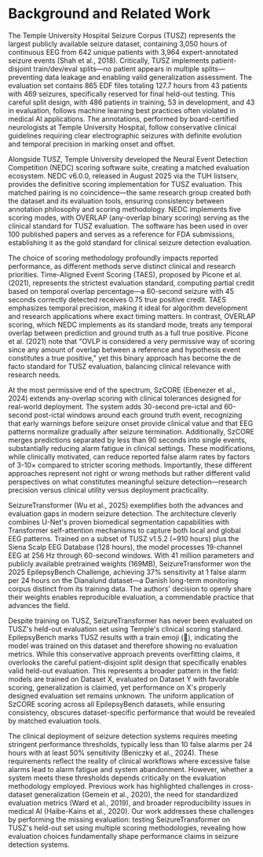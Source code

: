 # Background and Related Work

The Temple University Hospital Seizure Corpus (TUSZ) represents the largest publicly available seizure dataset, containing 3,050 hours of continuous EEG from 642 unique patients with 3,964 expert-annotated seizure events (Shah et al., 2018). Critically, TUSZ implements patient-disjoint train/dev/eval splits—no patient appears in multiple splits—preventing data leakage and enabling valid generalization assessment. The evaluation set contains 865 EDF files totaling 127.7 hours from 43 patients with 469 seizures, specifically reserved for final held-out testing. This careful split design, with 486 patients in training, 53 in development, and 43 in evaluation, follows machine learning best practices often violated in medical AI applications. The annotations, performed by board-certified neurologists at Temple University Hospital, follow conservative clinical guidelines requiring clear electrographic seizures with definite evolution and temporal precision in marking onset and offset.

Alongside TUSZ, Temple University developed the Neural Event Detection Competition (NEDC) scoring software suite, creating a matched evaluation ecosystem. NEDC v6.0.0, released in August 2025 via the TUH listserv, provides the definitive scoring implementation for TUSZ evaluation. This matched pairing is no coincidence—the same research group created both the dataset and its evaluation tools, ensuring consistency between annotation philosophy and scoring methodology. NEDC implements five scoring modes, with OVERLAP (any-overlap binary scoring) serving as the clinical standard for TUSZ evaluation. The software has been used in over 100 published papers and serves as a reference for FDA submissions, establishing it as the gold standard for clinical seizure detection evaluation.

The choice of scoring methodology profoundly impacts reported performance, as different methods serve distinct clinical and research priorities. Time-Aligned Event Scoring (TAES), proposed by Picone et al. (2021), represents the strictest evaluation standard, computing partial credit based on temporal overlap percentage—a 60-second seizure with 45 seconds correctly detected receives 0.75 true positive credit. TAES emphasizes temporal precision, making it ideal for algorithm development and research applications where exact timing matters. In contrast, OVERLAP scoring, which NEDC implements as its standard mode, treats any temporal overlap between prediction and ground truth as a full true positive. Picone et al. (2021) note that "OVLP is considered a very permissive way of scoring since any amount of overlap between a reference and hypothesis event constitutes a true positive," yet this binary approach has become the de facto standard for TUSZ evaluation, balancing clinical relevance with research needs.

At the most permissive end of the spectrum, SzCORE (Ebenezer et al., 2024) extends any-overlap scoring with clinical tolerances designed for real-world deployment. The system adds 30-second pre-ictal and 60-second post-ictal windows around each ground truth event, recognizing that early warnings before seizure onset provide clinical value and that EEG patterns normalize gradually after seizure termination. Additionally, SzCORE merges predictions separated by less than 90 seconds into single events, substantially reducing alarm fatigue in clinical settings. These modifications, while clinically motivated, can reduce reported false alarm rates by factors of 3-10× compared to stricter scoring methods. Importantly, these different approaches represent not right or wrong methods but rather different valid perspectives on what constitutes meaningful seizure detection—research precision versus clinical utility versus deployment practicality.

SeizureTransformer (Wu et al., 2025) exemplifies both the advances and evaluation gaps in modern seizure detection. The architecture cleverly combines U-Net's proven biomedical segmentation capabilities with Transformer self-attention mechanisms to capture both local and global EEG patterns. Trained on a subset of TUSZ v1.5.2 (~910 hours) plus the Siena Scalp EEG Database (128 hours), the model processes 19-channel EEG at 256 Hz through 60-second windows. With 41 million parameters and publicly available pretrained weights (169MB), SeizureTransformer won the 2025 EpilepsyBench Challenge, achieving 37% sensitivity at 1 false alarm per 24 hours on the Dianalund dataset—a Danish long-term monitoring corpus distinct from its training data. The authors' decision to openly share their weights enables reproducible evaluation, a commendable practice that advances the field.

Despite training on TUSZ, SeizureTransformer has never been evaluated on TUSZ's held-out evaluation set using Temple's clinical scoring standard. EpilepsyBench marks TUSZ results with a train emoji (🚂), indicating the model was trained on this dataset and therefore showing no evaluation metrics. While this conservative approach prevents overfitting claims, it overlooks the careful patient-disjoint split design that specifically enables valid held-out evaluation. This represents a broader pattern in the field: models are trained on Dataset X, evaluated on Dataset Y with favorable scoring, generalization is claimed, yet performance on X's properly designed evaluation set remains unknown. The uniform application of SzCORE scoring across all EpilepsyBench datasets, while ensuring consistency, obscures dataset-specific performance that would be revealed by matched evaluation tools.

The clinical deployment of seizure detection systems requires meeting stringent performance thresholds, typically less than 10 false alarms per 24 hours with at least 50% sensitivity (Beniczky et al., 2024). These requirements reflect the reality of clinical workflows where excessive false alarms lead to alarm fatigue and system abandonment. However, whether a system meets these thresholds depends critically on the evaluation methodology employed. Previous work has highlighted challenges in cross-dataset generalization (Gemein et al., 2020), the need for standardized evaluation metrics (Ward et al., 2019), and broader reproducibility issues in medical AI (Haibe-Kains et al., 2020). Our work addresses these challenges by performing the missing evaluation: testing SeizureTransformer on TUSZ's held-out set using multiple scoring methodologies, revealing how evaluation choices fundamentally shape performance claims in seizure detection systems.